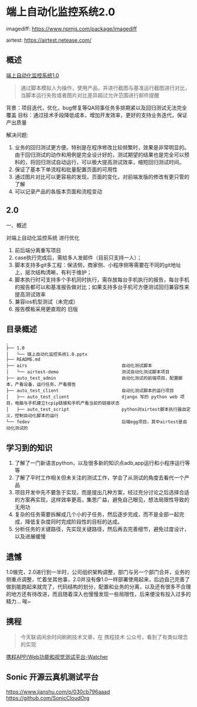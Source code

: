 # 端上自动化监控系统2.0

imagediff: https://www.npmjs.com/package/imagediff

airtest: https://airtest.netease.com/

## 概述

[端上自动化监控系统1.0](https://www.yuque.com/office/yuque/0/2020/pptx/1347081/1605783551970-1fcda486-c215-4e7e-9ac7-98cfdcd01ead.pptx) 

> 通过脚本模拟人为操作，使用产品，并进行截图与基准运行截图进行对比，当脚本运行失败或者图片对比差异超过允许范围进行邮件提醒

背景：项目迭代，优化，bug修复等QA同事任务多排期紧以及回归测试无法完全覆盖
目标：通过技术手段降低成本，增加开发效率，更好的支持业务迭代，保证产出质量

解决问题:
1. 业务的回归测试更方便。特别是在程序修改比较频繁时，效果是非常明显的。由于回归测试的动作和用例是完全设计好的，测试期望的结果也是完全可以预料的，将回归测试自动运行，可以极大提高测试效率，缩短回归测试时间。
2. 保证了基本下单流程和批量配置页面的可用性
3. 通过图片对比可以更容易的发现，页面的变化，对前端发版的修改有更只管的了解
4. 可以记录产品的各版本页面和流程变动

## 2.0

一、概述

对端上自动化监控系统 进行优化

1. 前后端分离重写项目
2. case执行完成后，需给多人发邮件（目前只支持一人）；
3. 脚本支持多git多工程：保洁侧，商家侧、小程序侧等需要在不同的git地址上，层次结构清晰，有利于维护；
4. 脚本执行时可支持多个手机同时执行，需存放每台手机执行的报告，每台手机的报告都可以和基准报告做对比；如果支持多台手机可方便测试回归兼容性来提高测试效率
5. 兼容ios机型测试（未完成）
6. 报告模板采用更直观的 旧版

## 目录概述

```
.
├── 1.0
│   └── 端上自动化监控系统1.0.pptx 
├── README.md
├── airs                                    自动化测试脚本
│   └── airtest-demo                        测试自动化测试脚本项目
├── auto_test_admin                         自动化测试的前端项目，配置脚本，产看设备，运行任务，产看报告
├── auto_test_client                        自动化测试脚本的运行项目
│   ├── auto_test_client                    django 写的 python web 项目，电脑与手机建立tcpip链接和手机产看当前的链接状态
│   ├── auto_test_script                    python对airtest脚本执行器自定义，控制自动化脚本的运行
└── fedev                                   后端egg项目，其中airtest是自动化测试的
```

## 学习到的知识

1. 了解了一门新语言python，以及很多新的知识点adb,app运行和小程序运行等等 
2. 了解了平时工作相关但未关注的测试工作，学会了从测试的角度去看代一个产品
3. 项目开发中先不要急于实现，而是提出几种方案，经过充分讨论之后选择合适的方案再实现，这样效率更高，集思广益，避免自己眼见，想法局限性导致的无用功
4. 复杂的任务需要拆解成几个小的子任务，然后逐步完成，而不是全部一起完成，降低复杂度同时完成阶段性的目标的达成。
5. 分析任务的关键路径，先实现关键路径，然后再去完善细节，避免过度设计，以及进展缓慢


## 遗憾

1.0做完，2.0进行到一半时，公司组织架构调整，部门与另一个部门合并，业务的侧重点调整，忙着坐其他事，2.0并没有像1.0一样部署使用起来，后边自己完善了做到能跑起来就完了，代码结构的划分，配置和业务的分离，以及还有很多不合理的地方还有待改进，而且随着深入也慢慢发现一些局限性，后来便没有投入过多的精力... 唉~

## 携程

> 今天联调闲余时间刷刷技术文章，在 携程技术 公众号，看到了有类似理念的实现

[携程APP/Web功能和视觉测试平台-Watcher](https://mp.weixin.qq.com/s/7wJDGMunnzl8rCl9nZfahA)

## Sonic 开源云真机测试平台
https://www.jianshu.com/p/030cb796aaad
https://github.com/SonicCloudOrg


